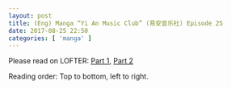 ```yaml
---
layout: post
title: (Eng) Manga “Yi An Music Club” (易安音乐社) Episode 25
date: 2017-08-25 22:50
categories: [ 'manga' ]
---
```


Please read on LOFTER: [Part 1](http://quadrifolium.lofter.com/post/1d4edd3a_1100ff7f), [Part 2](http://quadrifolium.lofter.com/post/1d4edd3a_1100ff82)

Reading order: Top to bottom, left to right.
